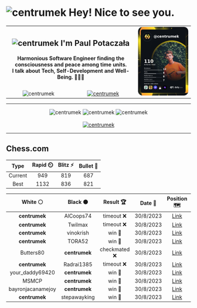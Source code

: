 <h1>
  <img
    src="https://emojis.slackmojis.com/emojis/images/1531849430/4246/blob-sunglasses.gif"
    width="30"
    alt="centrumek"
  />
  Hey! Nice to see you.
</h1>

<table>
  <tbody>
    <tr>
      <td align="center" width="70%" colspan="2">
        <h2>
          <img
            src="https://raw.githubusercontent.com/MartinHeinz/MartinHeinz/master/wave.gif"
            width="30px"
            alt="centrumek"
          />
          I'm Paul Potaczała
        </h2>
        <h4>
          Harmonious Software Engineer finding the consciousness and peace among time units.
          <br/>
          I talk about Tech, Self-Development and Well-Being. 🌿🧘🚀
        </h4>
      </td>
      <td width="30%" rowspan="2">
        <a href="https://app.daily.dev/centrumek">
          <img
            src="./devcard.png"
            alt="centrumek"
          />
        </a>
      </td>
    </tr>
    <tr align="center">
      <td>
        <img
          src="https://komarev.com/ghpvc/?username=centrumek&label=visitors&color=0e75b6&style=flat"
          alt="centrumek"
        >
      </td>
      <td>
        <a href="https://stackoverflow.com/users/14496012/centrumek">
          <img
            src="https://stackoverflow.com/users/flair/14496012.png?theme=dark"
            alt="centrumek"
          >
        </a>
      </td>
    </tr>
  </tbody>
</table>

---
<div align="center">
  <img 
    src="https://github-readme-stats.vercel.app/api?username=centrumek&show_icons=true&count_private=true&theme=darcula&hide_border=true&hide=issues,contribs&bg_color=00000000"
    alt="centrumek"
  />
  <img
    src="https://github-readme-stats.vercel.app/api/top-langs/?username=centrumek&layout=compact&hide_border=true&theme=darcula&bg_color=00000000&langs_count=6&exclude_repo=air-statistic-app"
    alt="centrumek"
  />
  <img 
    src="https://github-readme-streak-stats.herokuapp.com?user=centrumek&theme=darcula&hide_border=true&background=FFFFFF00"
    alt="centrumek"
  />
  <br/>
  <br/>
  <a href="https://www.buymeacoffee.com/centrumek">
    <img
      src="https://cdn.buymeacoffee.com/buttons/v2/default-orange.png"
      height="50"
      width="210"
      alt="centrumek"
    />
  </a>
</div>

---

## Chess.com

<!--START_SECTION:chessStats-->
<!-- Automatically generated with https://github.com/Balastrong/chess-stats-action -->

| Type | Rapid ⏲️ | Blitz ⚡ | Bullet 🔫 |
|:---:|:---:|:---:|:---:|
| Current | 949 | 819 | 687 |
| Best | 1132 | 836 | 821 |

| White ⚪ | Black ⚫ | Result 🏆 | Date 📅 | Position 🗺️ | Type 🕕 |
|:---:|:---:|:---:|:---:|:---:|:---:|
| **centrumek** | AlCoops74 | timeout ❌ | 30/8/2023 | <a href="http://www.ee.unb.ca/cgi-bin/tervo/fen.pl?select=7r/K1bk1pp1/1R2p3/3p3p/3P4/1P2n3/q5PP/8 w - -">Link</a> | Bullet |
| **centrumek** | Twilmax | timeout ❌ | 30/8/2023 | <a href="http://www.ee.unb.ca/cgi-bin/tervo/fen.pl?select=2kr4/p1p2ppp/2p5/8/2n1K3/2P5/4N2P/4R3 w - -">Link</a> | Bullet |
| **centrumek** | vinokrish | win 🥇 | 30/8/2023 | <a href="http://www.ee.unb.ca/cgi-bin/tervo/fen.pl?select=2kBr3/3q4/p6p/1p4pP/2p3P1/P4P2/8/2K4R b - -">Link</a> | Bullet |
| **centrumek** | TORA52 | win 🥇 | 30/8/2023 | <a href="http://www.ee.unb.ca/cgi-bin/tervo/fen.pl?select=8/3r2pp/R1kP4/8/8/4P1P1/5PKP/8 b - -">Link</a> | Bullet |
| Butters80 | **centrumek** | checkmated ❌ | 30/8/2023 | <a href="http://www.ee.unb.ca/cgi-bin/tervo/fen.pl?select=r2qk1n1/p4Q1p/1pp2np1/3pNp2/8/2N1P3/PPP2PPP/R3KB1R b KQq -">Link</a> | Bullet |
| **centrumek** | Radrai1385 | timeout ❌ | 30/8/2023 | <a href="http://www.ee.unb.ca/cgi-bin/tervo/fen.pl?select=8/p2Q4/1p6/8/3P4/4Pk2/4R3/2K5 w - -">Link</a> | Bullet |
| your_daddy69420 | **centrumek** | win 🥇 | 30/8/2023 | <a href="http://www.ee.unb.ca/cgi-bin/tervo/fen.pl?select=3k4/4r2p/5K2/p6P/1p4P1/2p5/P1P5/8 w - a6">Link</a> | Bullet |
| MSMCP | **centrumek** | win 🥇 | 30/8/2023 | <a href="http://www.ee.unb.ca/cgi-bin/tervo/fen.pl?select=r1b5/7p/2p5/pp1p1p2/1kP5/1PN4P/PK4P1/8 w - a6">Link</a> | Bullet |
| bayronjacanamejoy | **centrumek** | win 🥇 | 30/8/2023 | <a href="http://www.ee.unb.ca/cgi-bin/tervo/fen.pl?select=2k5/4b1pp/q3p3/p2pN3/Q1pP1P2/2n1P3/6PP/3B2K1 w - -">Link</a> | Bullet |
| **centrumek** | stepawayking | win 🥇 | 30/8/2023 | <a href="http://www.ee.unb.ca/cgi-bin/tervo/fen.pl?select=8/p6r/2p1Nk2/1pPp4/nP1K2p1/P5Pp/7P/8 b - -">Link</a> | Bullet |

<!--END_SECTION:chessStats-->

<!--
**centrumek/centrumek** is a ✨ _special_ ✨ repository because its `README.md` (this file) appears on your GitHub profile.

Here are some ideas to get you started:

- 🔭 I’m currently working on ...
- 🌱 I’m currently learning ...
- 👯 I’m looking to collaborate on ...
- 🤔 I’m looking for help with ...
- 💬 Ask me about ...
- 📫 How to reach me: ...
- 😄 Pronouns: ...
- ⚡ Fun fact: ...
-->
